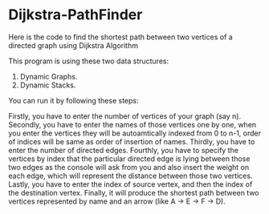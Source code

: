 # Dijkstra-PathFinder
Here is the code to find the shortest path between two vertices of a directed graph using Dijkstra Algorithm

This program is using these two data structures:
1. Dynamic Graphs.
2. Dynamic Stacks.

You can run it by following these steps:

Firstly, you have to enter the number of vertices of your graph (say n).
Secondly, you have to enter the names of those vertices one by one, when you enter the vertices they will be autoamtically indexed from 0 to n-1, order of indices will be same as order of insertion of names.
Thirdly, you have to enter the number of directed edges.
Fourthly, you have to specify the vertices by index that the particular directed edge is lying between those two edges as the console will ask from you and also insert the weight on each edge, which will represent the distance between those two vertices.
Lastly, you have to enter the index of source vertex, and then the index of the destination vertex.
Finally, it will produce the shortest path between two vertices represented by name and an arrow (like A -> E -> F -> D).

